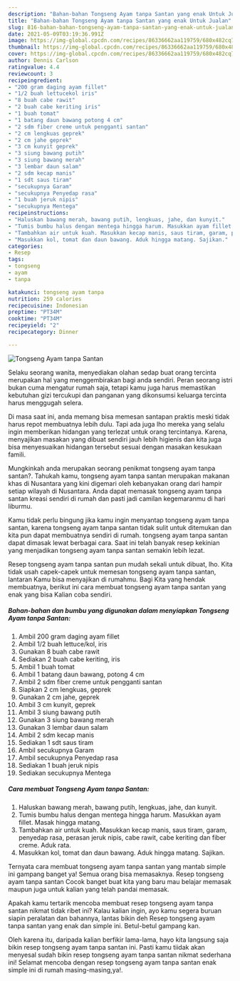 ```yaml
---
description: "Bahan-bahan Tongseng Ayam tanpa Santan yang enak Untuk Jualan"
title: "Bahan-bahan Tongseng Ayam tanpa Santan yang enak Untuk Jualan"
slug: 816-bahan-bahan-tongseng-ayam-tanpa-santan-yang-enak-untuk-jualan
date: 2021-05-09T03:19:36.991Z
image: https://img-global.cpcdn.com/recipes/86336662aa119759/680x482cq70/tongseng-ayam-tanpa-santan-foto-resep-utama.jpg
thumbnail: https://img-global.cpcdn.com/recipes/86336662aa119759/680x482cq70/tongseng-ayam-tanpa-santan-foto-resep-utama.jpg
cover: https://img-global.cpcdn.com/recipes/86336662aa119759/680x482cq70/tongseng-ayam-tanpa-santan-foto-resep-utama.jpg
author: Dennis Carlson
ratingvalue: 4.4
reviewcount: 3
recipeingredient:
- "200 gram daging ayam fillet"
- "1/2 buah lettucekol iris"
- "8 buah cabe rawit"
- "2 buah cabe keriting iris"
- "1 buah tomat"
- "1 batang daun bawang potong 4 cm"
- "2 sdm fiber creme untuk pengganti santan"
- "2 cm lengkuas geprek"
- "2 cm jahe geprek"
- "3 cm kunyit geprek"
- "3 siung bawang putih"
- "3 siung bawang merah"
- "3 lembar daun salam"
- "2 sdm kecap manis"
- "1 sdt saus tiram"
- "secukupnya Garam"
- "secukupnya Penyedap rasa"
- "1 buah jeruk nipis"
- "secukupnya Mentega"
recipeinstructions:
- "Haluskan bawang merah, bawang putih, lengkuas, jahe, dan kunyit."
- "Tumis bumbu halus dengan mentega hingga harum. Masukkan ayam fillet. Masak hingga matang."
- "Tambahkan air untuk kuah. Masukkan kecap manis, saus tiram, garam, penyedap rasa, perasan jeruk nipis, cabe rawit, cabe keriting dan fiber creme. Aduk rata."
- "Masukkan kol, tomat dan daun bawang. Aduk hingga matang. Sajikan."
categories:
- Resep
tags:
- tongseng
- ayam
- tanpa

katakunci: tongseng ayam tanpa 
nutrition: 259 calories
recipecuisine: Indonesian
preptime: "PT34M"
cooktime: "PT34M"
recipeyield: "2"
recipecategory: Dinner

---
```



![Tongseng Ayam tanpa Santan](https://img-global.cpcdn.com/recipes/86336662aa119759/680x482cq70/tongseng-ayam-tanpa-santan-foto-resep-utama.jpg)

Selaku seorang wanita, menyediakan olahan sedap buat orang tercinta merupakan hal yang menggembirakan bagi anda sendiri. Peran seorang istri bukan cuma mengatur rumah saja, tetapi kamu juga harus memastikan kebutuhan gizi tercukupi dan panganan yang dikonsumsi keluarga tercinta harus menggugah selera.

Di masa  saat ini, anda memang bisa memesan santapan praktis meski tidak harus repot membuatnya lebih dulu. Tapi ada juga lho mereka yang selalu ingin memberikan hidangan yang terlezat untuk orang tercintanya. Karena, menyajikan masakan yang dibuat sendiri jauh lebih higienis dan kita juga bisa menyesuaikan hidangan tersebut sesuai dengan masakan kesukaan famili. 



Mungkinkah anda merupakan seorang penikmat tongseng ayam tanpa santan?. Tahukah kamu, tongseng ayam tanpa santan merupakan makanan khas di Nusantara yang kini digemari oleh kebanyakan orang dari hampir setiap wilayah di Nusantara. Anda dapat memasak tongseng ayam tanpa santan kreasi sendiri di rumah dan pasti jadi camilan kegemaranmu di hari liburmu.

Kamu tidak perlu bingung jika kamu ingin menyantap tongseng ayam tanpa santan, karena tongseng ayam tanpa santan tidak sulit untuk ditemukan dan kita pun dapat membuatnya sendiri di rumah. tongseng ayam tanpa santan dapat dimasak lewat berbagai cara. Saat ini telah banyak resep kekinian yang menjadikan tongseng ayam tanpa santan semakin lebih lezat.

Resep tongseng ayam tanpa santan pun mudah sekali untuk dibuat, lho. Kita tidak usah capek-capek untuk memesan tongseng ayam tanpa santan, lantaran Kamu bisa menyajikan di rumahmu. Bagi Kita yang hendak membuatnya, berikut ini cara membuat tongseng ayam tanpa santan yang enak yang bisa Kalian coba sendiri.

<!--inarticleads1-->

##### Bahan-bahan dan bumbu yang digunakan dalam menyiapkan Tongseng Ayam tanpa Santan:

1. Ambil 200 gram daging ayam fillet
1. Ambil 1/2 buah lettuce/kol, iris
1. Gunakan 8 buah cabe rawit
1. Sediakan 2 buah cabe keriting, iris
1. Ambil 1 buah tomat
1. Ambil 1 batang daun bawang, potong 4 cm
1. Ambil 2 sdm fiber creme untuk pengganti santan
1. Siapkan 2 cm lengkuas, geprek
1. Gunakan 2 cm jahe, geprek
1. Ambil 3 cm kunyit, geprek
1. Ambil 3 siung bawang putih
1. Gunakan 3 siung bawang merah
1. Gunakan 3 lembar daun salam
1. Ambil 2 sdm kecap manis
1. Sediakan 1 sdt saus tiram
1. Ambil secukupnya Garam
1. Ambil secukupnya Penyedap rasa
1. Sediakan 1 buah jeruk nipis
1. Sediakan secukupnya Mentega




<!--inarticleads2-->

##### Cara membuat Tongseng Ayam tanpa Santan:

1. Haluskan bawang merah, bawang putih, lengkuas, jahe, dan kunyit.
1. Tumis bumbu halus dengan mentega hingga harum. Masukkan ayam fillet. Masak hingga matang.
1. Tambahkan air untuk kuah. Masukkan kecap manis, saus tiram, garam, penyedap rasa, perasan jeruk nipis, cabe rawit, cabe keriting dan fiber creme. Aduk rata.
1. Masukkan kol, tomat dan daun bawang. Aduk hingga matang. Sajikan.




Ternyata cara membuat tongseng ayam tanpa santan yang mantab simple ini gampang banget ya! Semua orang bisa memasaknya. Resep tongseng ayam tanpa santan Cocok banget buat kita yang baru mau belajar memasak maupun juga untuk kalian yang telah pandai memasak.

Apakah kamu tertarik mencoba membuat resep tongseng ayam tanpa santan nikmat tidak ribet ini? Kalau kalian ingin, ayo kamu segera buruan siapin peralatan dan bahannya, lantas bikin deh Resep tongseng ayam tanpa santan yang enak dan simple ini. Betul-betul gampang kan. 

Oleh karena itu, daripada kalian berfikir lama-lama, hayo kita langsung saja bikin resep tongseng ayam tanpa santan ini. Pasti kamu tiidak akan menyesal sudah bikin resep tongseng ayam tanpa santan nikmat sederhana ini! Selamat mencoba dengan resep tongseng ayam tanpa santan enak simple ini di rumah masing-masing,ya!.

